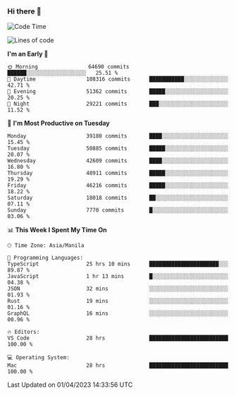 ### Hi there 👋

<!--START_SECTION:waka-->
![Code Time](http://img.shields.io/badge/Code%20Time-3%2C800%20hrs%2017%20mins-blue)

![Lines of code](https://img.shields.io/badge/From%20Hello%20World%20I%27ve%20Written-100.7%20million%20lines%20of%20code-blue)

**I'm an Early 🐤** 

```text
🌞 Morning                64690 commits       ██████░░░░░░░░░░░░░░░░░░░   25.51 % 
🌆 Daytime                108316 commits      ███████████░░░░░░░░░░░░░░   42.71 % 
🌃 Evening                51362 commits       █████░░░░░░░░░░░░░░░░░░░░   20.25 % 
🌙 Night                  29221 commits       ███░░░░░░░░░░░░░░░░░░░░░░   11.52 % 
```
📅 **I'm Most Productive on Tuesday** 

```text
Monday                   39180 commits       ████░░░░░░░░░░░░░░░░░░░░░   15.45 % 
Tuesday                  50885 commits       █████░░░░░░░░░░░░░░░░░░░░   20.07 % 
Wednesday                42609 commits       ████░░░░░░░░░░░░░░░░░░░░░   16.80 % 
Thursday                 48911 commits       █████░░░░░░░░░░░░░░░░░░░░   19.29 % 
Friday                   46216 commits       █████░░░░░░░░░░░░░░░░░░░░   18.22 % 
Saturday                 18018 commits       ██░░░░░░░░░░░░░░░░░░░░░░░   07.11 % 
Sunday                   7770 commits        █░░░░░░░░░░░░░░░░░░░░░░░░   03.06 % 
```


📊 **This Week I Spent My Time On** 

```text
🕑︎ Time Zone: Asia/Manila

💬 Programming Languages: 
TypeScript               25 hrs 10 mins      ██████████████████████░░░   89.87 % 
JavaScript               1 hr 13 mins        █░░░░░░░░░░░░░░░░░░░░░░░░   04.38 % 
JSON                     32 mins             ░░░░░░░░░░░░░░░░░░░░░░░░░   01.93 % 
Rust                     19 mins             ░░░░░░░░░░░░░░░░░░░░░░░░░   01.16 % 
GraphQL                  16 mins             ░░░░░░░░░░░░░░░░░░░░░░░░░   00.96 % 

🔥 Editors: 
VS Code                  28 hrs              █████████████████████████   100.00 % 

💻 Operating System: 
Mac                      28 hrs              █████████████████████████   100.00 % 
```


 Last Updated on 01/04/2023 14:33:56 UTC
<!--END_SECTION:waka-->


<!--
**rad182/rad182** is a ✨ _special_ ✨ repository because its `README.md` (this file) appears on your GitHub profile.

Here are some ideas to get you started:

- 🔭 I’m currently working on ...
- 🌱 I’m currently learning ...
- 👯 I’m looking to collaborate on ...
- 🤔 I’m looking for help with ...
- 💬 Ask me about ...
- 📫 How to reach me: ...
- 😄 Pronouns: ...
- ⚡ Fun fact: ...
-->
